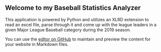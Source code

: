 ## Welcome to my Baseball Statistics Analyzer

This application is powered by Python and utilizes an XLRD extension to read an excel file, parse through it and come up with the league leaders in a given Major League Baseball category during the 2019 season.

You can use the [editor on GitHub](https://github.com/mikeygman11/Baseball-Statistics/edit/master/README.md) to maintain and preview the content for your website in Markdown files.
